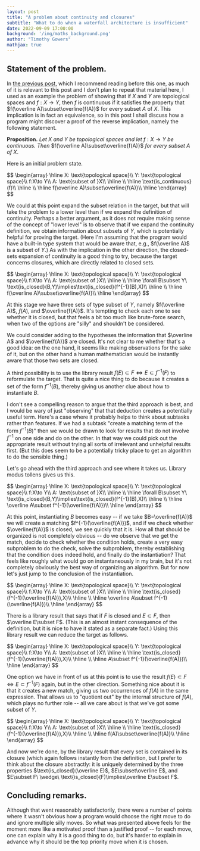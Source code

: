 ```yaml
---
layout: post
title: "A problem about continuity and closures"
subtitle: "What to do when a waterfall architecture is insufficient"
date: 2022-09-09 17:00:00
background: '/img/maths_background.png'
author: "Timothy Gowers"
mathjax: true
---
```


## Statement of the problem.

In <a href="{{site.baseurl}}/2022/09/09/subtasks.html">the previous post</a>, which I recommend reading before this one, as much of it is relevant to this post and I don't plan to repeat that material here, I used as an example the problem of showing that if $X$ and $Y$ are topological spaces and $f:X\to Y$, then $f$ is continuous if it satisfies the property that $f(\overline A)\subset\overline{f(A)}$ for every subset $A$ of $X$. This implication is in fact an equivalence, so in this post I shall discuss how a program might discover a proof of the reverse implication, namely the following statement.

**Proposition.** *Let* $X$ *and* $Y$ *be topological spaces and let* $f:X\to Y$ *be continuous. Then* $f(\overline A)\subset\overline{f(A)}$ *for every subset* $A$ *of* $X$.

Here is an initial problem state.

<p>
  $$
  \begin{array}
  \hline
  X: \text{topological space}\\
  Y: \text{topological space}\\
  f:X\to Y\\
  A: \text{subset of }X\\
  \hline
  \\
  \hline
  \text{is_continuous}(f)\\
  \hline
  \\
  \hline
  f(\overline A)\subset\overline{f(A)}\\
  \hline
  \end{array}
  $$
</p>

We could at this point expand the subset relation in the target, but that will take the problem to a lower level than if we expand the definition of continuity. Perhaps a better argument, as it does not require making sense of the concept of "lower level" is to observe that if we expand the continuity definition, we obtain information about subsets of $Y$, which is potentially helpful for proving the target. (Here I'm assuming that the program would have a built-in type system that would be aware that, e.g., $f(\overline A)$ is a subset of $Y$.) As with the implication in the other direction, the closed-sets expansion of continuity is a good thing to try, because the target concerns closures, which are directly related to closed sets.

<p>
  $$
  \begin{array}
  \hline
  X: \text{topological space}\\
  Y: \text{topological space}\\
  f:X\to Y\\
  A: \text{subset of }X\\
  \hline
  \\
  \hline
  \forall B\subset Y\ \text{is_closed}(B,Y)\implies\text{is_closed}(f^{-1}(B),X)\\
  \hline
  \\
  \hline
  f(\overline A)\subset\overline{f(A)}\\
  \hline
  \end{array}
  $$
</p>

At this stage we have three sets of type subset of $Y$, namely $f(\overline A)$, $f(A)$, and $\overline{f(A)}$. It's tempting to check each one to see whether it is closed, but that feels a bit too much like brute-force search, when two of the options are "silly" and shouldn't be considered. 

We could consider adding to the hypotheses the information that $\overline A$ and $\overline{f(A)}$ are closed. It's not clear to me whether that's a good idea: on the one hand, it seems like making observations for the sake of it, but on the other hand a human mathematician would be instantly aware that those two sets are closed.

A third possibility is to use the library result $f(E)\subset F\iff E\subset f^{-1}(F)$ to reformulate the target. That is quite a nice thing to do because it creates a set of the form $f^{-1}(B)$, thereby giving us another clue about how to instantiate $B$. 

I don't see a compelling reason to argue that the third approach is best, and I would be wary of just "observing" that that deduction creates a potentially useful term. Here's a case where it probably helps to think about subtasks rather than features. If we had a subtask "create a matching term of the form $f^{-1}(B)$" then we would be drawn to look for results that do not involve $f^{-1}$ on one side and do on the other. In that way we could pick out the appropriate result without trying all sorts of irrelevant and unhelpful results first. (But this does seem to be a potentially tricky place to get an algorithm to do the sensible thing.) 

Let's go ahead with the third approach and see where it takes us. Library modus tollens gives us this.

<p>
  $$
  \begin{array}
  \hline
  X: \text{topological space}\\
  Y: \text{topological space}\\
  f:X\to Y\\
  A: \text{subset of }X\\
  \hline
  \\
  \hline
  \forall B\subset Y\ \text{is_closed}(B,Y)\implies\text{is_closed}(f^{-1}(B),X)\\
  \hline
  \\
  \hline
  \overline A\subset f^{-1}(\overline{f(A)})\\
  \hline
  \end{array}
  $$
</p>

At this point, instantiating $B$ becomes easy -- if we take $B=\overline{f(A)}$ we will create a matching $f^{-1}(\overline{f(A)})$, and if we check whether $\overline{f(A)}$ is closed, we see quickly that it is. How all that should be organized is not completely obvious -- do we observe that we get the match, decide to check whether the condition holds, create a very easy subproblem to do the check, solve the subproblem, thereby establishing that the 
condition does indeed hold, and finally do the instantiation? That feels like roughly what would go on instantaneously in my brain, but it's not completely obviously the best way of organizing an algorithm. But for now let's just jump to the conclusion of the instantiation.

<p>
  $$
  \begin{array}
  \hline
  X: \text{topological space}\\
  Y: \text{topological space}\\
  f:X\to Y\\
  A: \text{subset of }X\\
  \hline
  \\
  \hline
  \text{is_closed}(f^{-1}(\overline{f(A)}),X)\\
  \hline
  \\
  \hline
  \overline A\subset f^{-1}(\overline{f(A)})\\
  \hline
  \end{array}
  $$
</p>

There is a library result that says that if $F$ is closed and $E\subset F$, then $\overline E\subset F$. (This is an almost instant consequence of the definition, but it is nice to have it stated as a separate fact.) Using this library result we can reduce the target as follows.

<p>
  $$
  \begin{array}
  \hline
  X: \text{topological space}\\
  Y: \text{topological space}\\
  f:X\to Y\\
  A: \text{subset of }X\\
  \hline
  \\
  \hline
  \text{is_closed}(f^{-1}(\overline{f(A)}),X)\\
  \hline
  \\
  \hline
  A\subset f^{-1}(\overline{f(A)})\\
  \hline
  \end{array}
  $$
</p>

One option we have in front of us at this point is to use the result $f(E)\subset F\iff E\subset f^{-1}(F)$ again, but in the other direction. Something nice about it is that it creates a new match, giving us two occurrences of $f(A)$ in the same expression. That allows us to "quotient out" by the internal structure of $f(A)$, which plays no further role -- all we care about is that we've got some subset of $Y$.

<p>
  $$
  \begin{array}
  \hline
  X: \text{topological space}\\
  Y: \text{topological space}\\
  f:X\to Y\\
  A: \text{subset of }X\\
  \hline
  \\
  \hline
  \text{is_closed}(f^{-1}(\overline{f(A)}),X)\\
  \hline
  \\
  \hline
  f(A)\subset\overline{f(A)}\\
  \hline
  \end{array}
  $$
</p>

And now we're done, by the library result that every set is contained in its closure (which again follows instantly from the definition, but I prefer to think about the closure abstractly: it is uniquely determined by the three properties $\text{is_closed}(\overline E)$, $E\subset\overline E$, and $E\subset F\ \wedge\ \text{is_closed}(F)\implies\overline E\subset F$. 

## Concluding remarks.

Although that went reasonably satisfactorily, there were a number of points where it wasn't obvious how a program would choose the right move to do and ignore multiple silly moves. So what was presented above feels for the moment more like a motivated proof than a justified proof -- for each move, one can explain why it is a good thing to do, but it's harder to explain in advance why it should be the top priority move when it is chosen.

